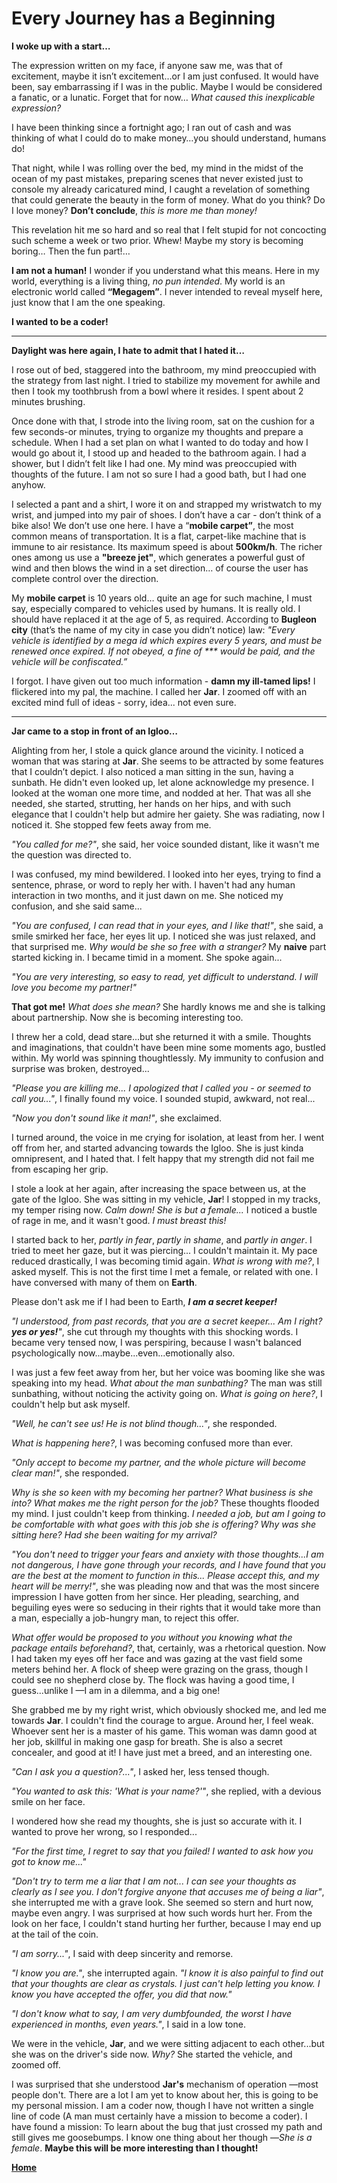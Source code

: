 # Every Journey has a Beginning

**I woke up with a start…**

The expression written on my face, if anyone saw me, was that of excitement, maybe it isn’t excitement…or I am just confused. It would have been, say embarrassing if I was in the public. Maybe I would be considered a fanatic, or a lunatic. Forget that for now… _What caused this inexplicable expression?_

I have been thinking since a fortnight ago; I ran out of cash and was thinking of what I could do to make money…you should understand, humans do!

That night, while I was rolling over the bed, my mind in the midst of the ocean of my past mistakes, preparing scenes that never existed just to console my already caricatured mind, I caught a revelation of something that could generate the beauty in the form of money. What do you think? Do I love money? **Don’t conclude**, _this is more me than money!_

This revelation hit me so hard and so real that I felt stupid for not concocting such scheme a week or two prior. Whew! Maybe my story is becoming boring… Then the fun part!…

**I am not a human!** I wonder if you understand what this means. Here in my world, everything is a living thing, _no pun intended_. My world is an electronic world called **“Megagem”**. I never intended to reveal myself here, just know that I am the one speaking.

**I wanted to be a coder!**

***

**Daylight was here again, I hate to admit that I hated it…**

I rose out of bed, staggered into the bathroom, my mind preoccupied with the strategy from last night. I tried to stabilize my movement for awhile and then I took my toothbrush from a bowl where it resides. I spent about 2 minutes brushing.

Once done with that, I strode into the living room, sat on the cushion for a few seconds-or minutes, trying to organize my thoughts and prepare a schedule. When I had a set plan on what I wanted to do today and how I would go about it, I stood up and headed to the bathroom again. I had a shower, but I didn’t felt like I had one. My mind was preoccupied with thoughts of the future. I am not so sure I had a good bath, but I had one anyhow.

I selected a pant and a shirt, I wore it on and strapped my wristwatch to my wrist, and jumped into my pair of shoes. I don’t have a car - don’t think of a bike also! We don’t use one here. I have a “**mobile carpet”**, the most common means of transportation. It is a flat, carpet-like machine that is immune to air resistance. Its maximum speed is about **500km/h**. The richer ones among us use a **"breeze jet"**, which generates a powerful gust of wind and then blows the wind in a set direction… of course the user has complete control over the direction.

My **mobile carpet** is 10 years old… quite an age for such machine, I must say, especially compared to vehicles used by humans. It is really old. I should have replaced it at the age of 5, as required. According to **Bugleon city** (that’s the name of my city in case you didn’t notice) law: _"Every vehicle is identified by a mega id which expires every 5 years, and must be renewed once expired. If not obeyed, a fine of \*\*\* would be paid, and the vehicle will be confiscated.”_

I forgot. I have given out too much information -&nbsp;**damn my ill-tamed lips!** I flickered into my pal, the machine. I called her **Jar**. I zoomed off with an excited mind full of ideas - sorry, idea... not even sure.

***

**Jar came to a stop in front of an Igloo…**

Alighting from her, I stole a quick glance around the vicinity. I noticed a woman that was staring at **Jar**. She seems to be attracted by some features that I couldn’t depict. I also noticed a man sitting in the sun, having a sunbath. He didn't even looked up, let alone acknowledge my presence. I looked at the woman one more time, and nodded at her. That was all she needed, she started, strutting, her hands on her hips, and with such elegance that I couldn't help but admire her gaiety. She was radiating, now I noticed it. She stopped few feets away from me.

_"You called for me?"_, she said, her voice sounded distant, like it wasn't me the question was directed to.

I was confused, my mind bewildered. I looked into her eyes, trying to find a sentence, phrase, or word to reply her with. I haven't had any human interaction in two months, and it just dawn on me. She noticed my confusion, and she said same...

_"You are confused, I can read that in your eyes, and I like that!"_, she said, a smile smirked her face, her eyes lit up. I noticed she was just relaxed, and that surprised me. _Why would be she so free with a stranger?_ My **naive** part started kicking in. I became timid in a moment. She spoke again...

_"You are very interesting, so easy to read, yet difficult to understand. I will love you become my partner!"_

**That got me!** _What does she mean?_ She hardly knows me and she is talking about partnership. Now she is becoming interesting too.

I threw her a cold, dead stare...but she returned it with a smile. Thoughts and imaginations, that couldn't have been mine some moments ago, bustled within. My world was spinning thoughtlessly. My immunity to confusion and surprise was broken, destroyed...

_"Please you are killing me... I apologized that I called you -&nbsp;or seemed to call you..."_, I finally found my voice. I sounded stupid, awkward, not real...

_"Now you don't sound like it man!"_, she exclaimed.

I turned around, the voice in me crying for isolation, at least from her. I went off from her, and started advancing towards the Igloo. She is just kinda omnipresent, and I hated that. I felt happy that my strength did not fail me from escaping her grip.

I stole a look at her again, after increasing the space between us, at the gate of the Igloo. She was sitting in my vehicle, **Jar**! I stopped in my tracks, my temper rising now. _Calm down! She is but a female..._ I noticed a bustle of rage in me, and it wasn't good. _I must breast this!_

I started back to her, _partly in fear_, _partly in shame_, and _partly in anger_. I tried to meet her gaze, but it was piercing... I couldn't maintain it. My pace reduced drastically, I was becoming timid again. _What is wrong with me?_, I asked myself. This is not the first time I met a female, or related with one. I have conversed with many of them on **Earth**.

Please don't ask me if I had been to Earth, **_I am a secret keeper!_**

_"I understood, from past records, that you are a secret keeper... Am I right? **yes or yes!**"_, she cut through my thoughts with this shocking words. I became very tensed now, I was perspiring, because I wasn't balanced psychologically now...maybe...even...emotionally also.

I was just a few feet away from her, but her voice was booming like she was speaking into my head. _What about the man sunbathing?_ The man was still sunbathing, without noticing the activity going on. _What is going on here?_, I couldn't help but ask myself.

_"Well, he can't see us! He is not blind though..."_, she responded.

_What is happening here?_, I was becoming confused more than ever.

_"Only accept to become my partner, and the whole picture will become clear man!"_, she responded.

_Why is she so keen with my becoming her partner? What business is she into? What makes me the right person for the job?_ These thoughts flooded my mind. I just couldn't keep from thinking. _I needed a job, but am I going to be comfortable with what goes with this job she is offering? Why was she sitting here? Had she been waiting for my arrival?_

_"You don't need to trigger your fears and anxiety with those thoughts...I am not dangerous, I have gone through your records, and I have found that you are the best at the moment to function in this... Please accept this, and my heart will be merry!"_, she was pleading now and that was the most sincere impression I have gotten from her since. Her pleading, searching, and beguiling eyes were so seducing in their rights that it would take more than a man, especially a job-hungry man, to reject this offer.

_What offer would be proposed to you without you knowing what the package entails beforehand?_, that, certainly, was a rhetorical question. Now I had taken my eyes off her face and was gazing at the vast field some meters behind her. A flock of sheep were grazing on the grass, though I could see no shepherd close by. The flock was having a good time, I guess...unlike I &mdash;I am in a dilemma, and a big one!

She grabbed me by my right wrist, which obviously shocked me, and led me towards **Jar**. I couldn't find the courage to argue. Around her, I feel weak. Whoever sent her is a master of his game. This woman was damn good at her job, skillful in making one gasp for breath. She is also a secret concealer, and good at it! I have just met a breed, and an interesting one.

_"Can I ask you a question?..."_, I asked her, less tensed though.

_"You wanted to ask this: 'What is your name?'"_, she replied, with a devious smile on her face.

I wondered how she read my thoughts, she is just so accurate with it. I wanted to prove her wrong, so I responded...

_"For the first time, I regret to say that you failed! I wanted to ask how you got to know me..."_

_"Don't try to term me a liar that I am not... I can see your thoughts as clearly as I see you. I don't forgive anyone that accuses me of being a liar"_, she interrupted me with a grave look. She seemed so stern and hurt now, maybe even angry. I was surprised at how such words hurt her. From the look on her face, I couldn't stand hurting her further, because I may end up at the tail of the coin.

_"I am sorry..."_, I said with deep sincerity and remorse.

_"I know you are."_, she interrupted again. _"I know it is also painful to find out that your thoughts are clear as crystals. I just can't help letting you know. I know you have accepted the offer, you did that now."_

_"I don't know what to say, I am very dumbfounded, the worst I have experienced in months, even years."_, I said in a low tone.

We were in the vehicle, **Jar**, and we were sitting adjacent to each other...but she was on the driver's side now. _Why?_ She started the vehicle, and zoomed off.

I was surprised that she understood **Jar's** mechanism of operation &mdash;most people don't. There are a lot I am yet to know about her, this is going to be my personal mission. I am a coder now, though I have not written a single line of code (A man must certainly have a mission to become a coder). I have found a mission: To learn about the bug that just crossed my path and still gives me goosebumps. I know one thing about her though &mdash;_She is a female_. **Maybe this will be more interesting than I thought!**

**[Home](../A-Programmer-Bug/README.md)**
